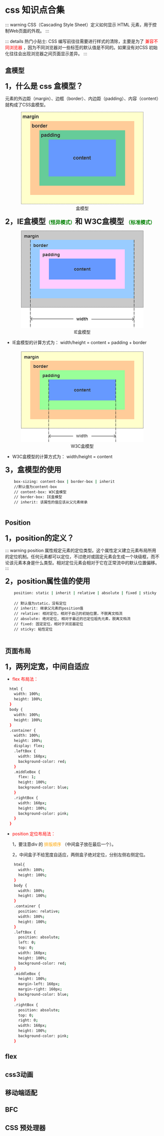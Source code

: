 # css 知识点合集
::: warning
 CSS（Cascading Style Sheet）定义如何显示 HTML 元素，用于控制Web页面的外观。
:::


::: details 热门小贴士:
 CSS 编写前往往需要进行样式的清除，主要是为了<font color=red> 兼容不同浏览器 </font>，因为不同浏览器对一些标签的默认值是不同的。如果没有对CSS 初始化往往会出现浏览器之间页面显示差异。
:::

## 盒模型

**<font size= 5> 1，什么是 css 盒模型？</font>**

元素的外边距（margin）、边框（border）、内边距（padding）、内容（content）就构成了CSS盒模型。


<div style="text-align:center;">
    <img src="../../.vuepress/public/img/css/boxSizing.png"  style="margin:0 auto;">
    
</div>
<div style="text-align:center; font-size: 14px;">盒模型</div>



**<font size= 5> 2，IE盒模型<font size= 3 color=green>（怪异模式）</font>和 W3C盒模型 <font size= 3 color=green>（标准模式）</font></font>**

<div style="text-align:center;">
    <img src="../../.vuepress/public/img/css/ieBox.png"  style="margin:0 auto;">
    
</div>
<div style="text-align:center; font-size: 14px;">IE盒模型</div>

- IE盒模型的计算方式为： width/height = content + padding + border

<div style="text-align:center; margin-top: 20px;">
    <img src="../../.vuepress/public/img/css/w3cBox.png"  style="margin:0 auto;">
    
</div>
<div style="text-align:center; font-size: 14px;">W3C盒模型</div>

- W3C盒模型的计算方式为： width/height = content


**<font size= 5> 3，盒模型的使用</font>**

```sh
    box-sizing: content-box | border-box | inherit
    //默认值为content-box
    // content-box: W3C盒模型
    // border-box: IE盒模型
    // inherit: 该属性的值应该从父元素继承
    
```

## Position
**<font size= 5> 1，position的定义？</font>**

::: warning
 position 属性规定元素的定位类型。这个属性定义建立元素布局所用的定位机制。任何元素都可以定位，不过绝对或固定元素会生成一个块级框，而不论该元素本身是什么类型。相对定位元素会相对于它在正常流中的默认位置偏移。
:::

**<font size= 5> 2，position属性值的使用</font>**

```sh
    position: static | inherit | relative | absolute | fixed | sticky

    // 默认值为static，没有定位
    // inherit: 继承父元素的position值
    // relative: 相对定位，相对于自己的初始位置，不脱离文档流
    // absolute: 绝对定位, 相对于最近的已定位祖先元素，脱离文档流
    // fixed: 固定定位，相对于浏览器定位
    // sticky: 粘性定位
    
```

## 页面布局
**<font size= 5> 1，两列定宽，中间自适应</font>**

- <font color= red> flex 布局法：</font>

```sh
  html {
    width: 100%;
    height: 100%;
  }
  body {
    width: 100%;
    height: 100%;
  }
  .container {
    width: 100%;
    height: 100%;
    display: flex;
    .leftBox {
      width: 160px;
      background-color: red;
    }
    .middleBox {
      flex: 1;
      height: 100%;
      background-color: blue;
    }
    .rightBox {
      width: 160px;
      height: 100%;
      background-color: pink;
    }
  }
```

- <font color= red>position 定位布局法：</font>

    1，要注意div 的<font color= orange> 排版顺序 </font>（中间盒子放在最后一个）。

    2，中间盒子不给宽度自适应，两侧盒子绝对定位，分别左侧右侧定位。

```sh
    html{
      width: 100%;
      height: 100%;
    }
    body {
      width: 100%;
      height: 100%;
    }
    .container {
      position: relative;
      width: 100%;
      height: 100%;
    }
    .leftBox {
      position: absolute;
      left: 0;
      top: 0;
      width: 160px;
      height: 100%;
      background-color: red;
    }
    .middleBox {
      height: 100%;
      margin-left: 160px;
      margin-right: 160px;
      background-color: blue;
    }
    .rightBox {
      position: absolute;
      top: 0;
      right: 0;
      width: 160px;
      height: 100%;
      background-color: pink;
    }
```


## flex
## css3动画
## 移动端适配
## BFC
## CSS 预处理器